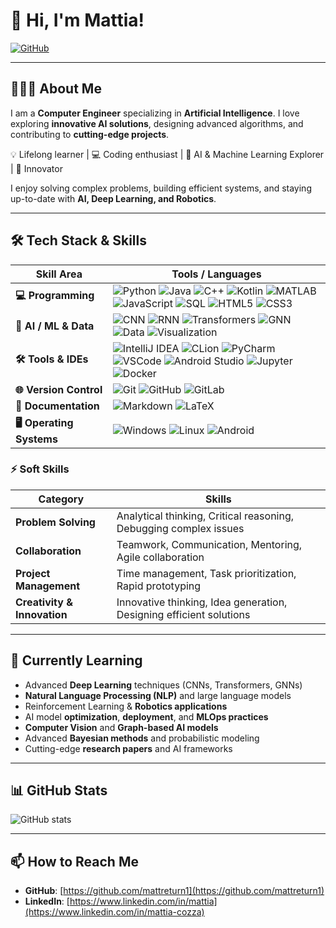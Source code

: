 # 👋 Hi, I'm Mattia!

[![GitHub](https://img.shields.io/badge/GitHub-Matt-black?style=flat&logo=github)](https://github.com/mattreturn1)  

---

## 🧑🏻‍💻 About Me

I am a **Computer Engineer** specializing in **Artificial Intelligence**. I love exploring **innovative AI solutions**, designing advanced algorithms, and contributing to **cutting-edge projects**.  

💡 Lifelong learner | 💻 Coding enthusiast | 🤖 AI & Machine Learning Explorer | 🚀 Innovator  

I enjoy solving complex problems, building efficient systems, and staying up-to-date with **AI, Deep Learning, and Robotics**.

---

## 🛠️ Tech Stack & Skills

| Skill Area | Tools / Languages |
|------------|-----------------|
| **💻 Programming** | ![Python](https://img.shields.io/badge/Python-3776AB?style=flat&logo=python&logoColor=white) ![Java](https://img.shields.io/badge/Java-007396?style=flat&logo=java&logoColor=white) ![C++](https://img.shields.io/badge/C++-00599C?style=flat&logo=c%2B%2B&logoColor=white) ![Kotlin](https://img.shields.io/badge/Kotlin-0095D5?style=flat&logo=kotlin&logoColor=white) ![MATLAB](https://img.shields.io/badge/MATLAB-0076A8?style=flat&logo=mathworks&logoColor=white) ![JavaScript](https://img.shields.io/badge/JavaScript-F7DF1E?style=flat&logo=javascript&logoColor=black) ![SQL](https://img.shields.io/badge/SQL-4479A1?style=flat&logo=mysql&logoColor=white) ![HTML5](https://img.shields.io/badge/HTML5-E34F26?style=flat&logo=html5&logoColor=white) ![CSS3](https://img.shields.io/badge/CSS3-1572B6?style=flat&logo=css3&logoColor=white) |
| **🤖 AI / ML & Data** | ![CNN](https://img.shields.io/badge/CNN-FF6F61?style=flat) ![RNN](https://img.shields.io/badge/RNN-F7DF1E?style=flat) ![Transformers](https://img.shields.io/badge/Transformers-6F42C1?style=flat) ![GNN](https://img.shields.io/badge/GNN-1DA1F2?style=flat) ![Data](https://img.shields.io/badge/Data%20Analysis-4CAF50?style=flat) ![Visualization](https://img.shields.io/badge/Visualization-F4B400?style=flat) |
| **🛠️ Tools & IDEs** | ![IntelliJ IDEA](https://img.shields.io/badge/IntelliJ-000000?style=flat&logo=intellij-idea&logoColor=white) ![CLion](https://img.shields.io/badge/CLion-000000?style=flat&logo=clion&logoColor=white) ![PyCharm](https://img.shields.io/badge/PyCharm-000000?style=flat&logo=pycharm&logoColor=white)![VSCode](https://img.shields.io/badge/VSCode-007ACC?style=flat&logo=visual-studio-code&logoColor=white) ![Android Studio](https://img.shields.io/badge/Android%20Studio-3DDC84?style=flat&logo=android&logoColor=white) ![Jupyter](https://img.shields.io/badge/Jupyter-F37626?style=flat&logo=jupyter&logoColor=white) ![Docker](https://img.shields.io/badge/Docker-2496ED?style=flat&logo=docker&logoColor=white) |
| **🌐 Version Control** | ![Git](https://img.shields.io/badge/Git-F05032?style=flat&logo=git&logoColor=white) ![GitHub](https://img.shields.io/badge/GitHub-181717?style=flat&logo=github&logoColor=white) ![GitLab](https://img.shields.io/badge/GitLab-FCA121?style=flat&logo=gitlab&logoColor=white) |
| **📄 Documentation** | ![Markdown](https://img.shields.io/badge/Markdown-000000?style=flat&logo=markdown&logoColor=white) ![LaTeX](https://img.shields.io/badge/LaTeX-008080?style=flat&logo=latex&logoColor=white) |
| **🖥️ Operating Systems** | ![Windows](https://img.shields.io/badge/Windows-0078D6?style=flat&logo=windows&logoColor=white) ![Linux](https://img.shields.io/badge/Linux-FCC624?style=flat&logo=linux&logoColor=black) ![Android](https://img.shields.io/badge/Android-3DDC84?style=flat&logo=android&logoColor=white) |

### ⚡ Soft Skills

| Category | Skills |
|----------|--------|
| **Problem Solving** | Analytical thinking, Critical reasoning, Debugging complex issues |
| **Collaboration** | Teamwork, Communication, Mentoring, Agile collaboration |
| **Project Management** | Time management, Task prioritization, Rapid prototyping |
| **Creativity & Innovation** | Innovative thinking, Idea generation, Designing efficient solutions |


---

## 🌱 Currently Learning
- Advanced **Deep Learning** techniques (CNNs, Transformers, GNNs)  
- **Natural Language Processing (NLP)** and large language models  
- Reinforcement Learning & **Robotics applications**  
- AI model **optimization**, **deployment**, and **MLOps practices**  
- **Computer Vision** and **Graph-based AI models**  
- Advanced **Bayesian methods** and probabilistic modeling  
- Cutting-edge **research papers** and AI frameworks


---

## 📊 GitHub Stats

![GitHub stats](https://github-readme-stats.vercel.app/api?username=mattreturn1&show_icons=true&theme=radical&hide_title=true)

---

## 📫 How to Reach Me
- **GitHub**: [https://github.com/mattreturn1](https://github.com/mattreturn1)
- **LinkedIn**: [https://www.linkedin.com/in/mattia](https://www.linkedin.com/in/mattia-cozza)
